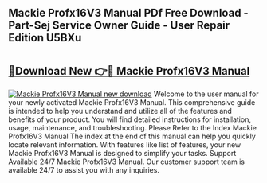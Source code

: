 ## Mackie Profx16V3 Manual PDf Free Download - Part-Sej Service Owner Guide - User Repair Edition U5BXu

# <h2><a href="http://bc37754.oget.top/?id=Mackie+Profx16V3+Manual">🔗Download New 👉🔴 Mackie Profx16V3 Manual</a></h2>

[![Mackie Profx16V3 Manual new download](https://i.imgur.com/5g1atiW.png)](http://bc37754.oget.top/?id=Mackie+Profx16V3+Manual)
Welcome to the user manual for your newly activated Mackie Profx16V3 Manual. This comprehensive guide is intended to help you understand and utilize all of the features and benefits of your product. You will find detailed instructions for installation, usage, maintenance, and troubleshooting. Please Refer to the Index Mackie Profx16V3 Manual The index at the end of this manual can help you quickly locate relevant information. With features like list of features, your new Mackie Profx16V3 Manual is designed to simplify your tasks. Support Available 24/7 Mackie Profx16V3 Manual. Our customer support team is available 24/7 to assist you with any inquiries.
